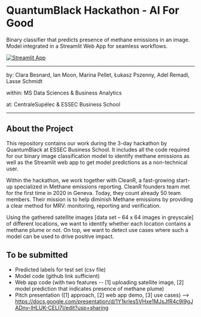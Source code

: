 # QuantumBlack Hackathon - AI For Good

Binary classifier that predicts presence of methane emissions in an image. Model integrated in a Streamlit Web App for seamless workflows.

[![Streamlit App](https://static.streamlit.io/badges/streamlit_badge_black_white.svg)](https://methane-smart.streamlit.app)

***
by: Clara Besnard, Ian Moon, Marina Pellet, Łukasz Pszenny, Adel Remadi, Lasse Schmidt

within: MS Data Sciences & Business Analytics

at: CentraleSupélec & ESSEC Business School
***

## About the Project

This repository contains our work during the 3-day hackathon by QuantumBlack at ESSEC Business School. It includes all the code required for our binary image classification model to identify methane emissions as well as the Streamlit web app to get model predictions as a non-technical user.

Within the hackathon, we work together with CleanR, a fast-growing start-up specialized in Methane emissions reporting. CleanR founders team met for the first time in 2020 in Geneva. Today, they count already 50 team members. Their mission is to help diminish Methane emissions by providing a clear method for MRV: monitoring, reporting and verification.

Using the gathered satellite images [data set – 64 x 64 images in greyscale] of different locations, we want to identify whether each location contains a methane plume or not. On top, we want to detect use cases where such a model can be used to drive positive impact.

## To be submitted

- Predicted labels for test set (csv file)
- Model code (github link sufficient)
- Web app code (with two features -- [1] uploading satellite image, [2] model prediction that indicates presence of methane plume)
- Pitch presentation ([1] approach, [2] web app demo, [3] use cases) --> https://docs.google.com/presentation/d/1Y1krles5VHxe1MJsJfR4c9I9gJADnv-lHLUK-CELl7I/edit?usp=sharing
